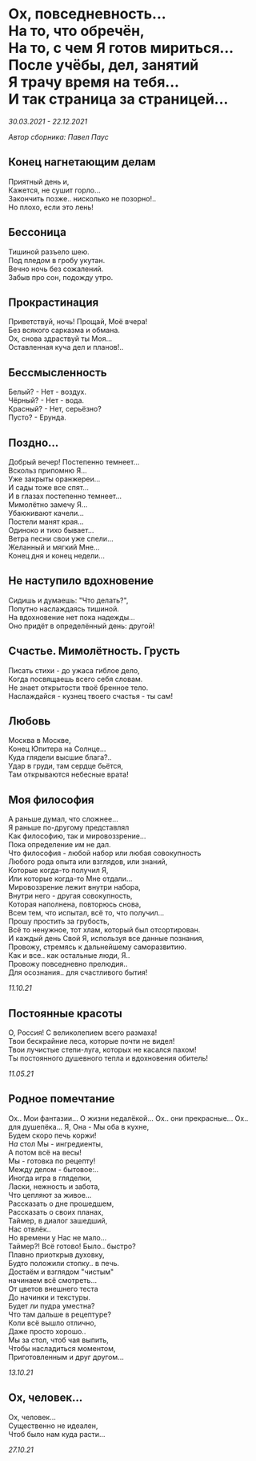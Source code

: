# Ох, повседневность...<br> На то, что обречён,<br> На то, с чем Я готов мириться...<br> После учёбы, дел, занятий<br> Я трачу время на тебя...<br> И так страница за страницей...

*30.03.2021 - 22.12.2021*

*Автор сборника: Павел Паус*

## Конец нагнетающим делам
Приятный день и,  
Кажется, не сушит горло...  
Закончить позже.. нисколько не позорно!..   
Но плохо, если это лень!

## Бессоница
Тишиной разъело шею.  
Под плед*о*м в гробу укутан.  
Вечно ночь без сожалений.  
Забыв про сон, подожду утро.   

## Прокрастинация
Приветствуй, ночь! Прощай, Моё вчера!<br>
Без всякого сарказма и обмана.<br>
Ох, снова здраствуй ты Моя...<br>
Оставленная куча дел и планов!..<br>

## Бессмысленность
Белый? - Нет - воздух.<br>
Чёрный? - Нет - вода.<br>
Красный? - Нет, серьёзно?<br>
Пусто? - Ерунда.<br>

## Поздно...
Добрый вечер! Постепенно темнеет...<br>
Вскольз припомню Я...<br>
Уже закрыты оранжереи...<br>
И сады тоже все спят...<br>
И в глазах постепенно темнеет...<br>
Мимолётно замечу Я...<br>
Убаюкивают качели...<br>
Постели манят края...<br>
Одиноко и тихо бывает...<br>
Ветра песни свои уже спели...<br>
Желанный и мягкий Мне...<br>
Конец дня и конец недели...<br>

## Не наступило вдохновение
Сидишь и думаешь: "Что делать?",<br>
Попутно наслаждаясь тишиной.<br>
На вдохновение нет пока надежды...<br>
Оно придёт в определённый день: другой!<br>

## Счастье. Мимолётность. Грусть
Писать стихи - до ужаса гиблое дело,<br>
Когда посвящаешь всего себя словам.<br>
Не знает открытости твоё бренное тело.<br>
Наслаждайся - кузнец твоего счастья - ты сам!<br>

## Любовь
Москва в Москве,<br>
Конец Юпитера на Солнце...<br>
Куда глядели высшие блага?..<br>
Удар в груди, там сердце бьётся,<br>
Там открываются небесные врата!<br>

## Моя философия
А раньше думал, что сложнее...<br>
Я раньше по-другому представлял<br>
Как философию, так и мировоззрение...<br>
Пока определение им не дал.<br>
Что философия - любой набор или любая совокупность<br>
Любого рода опыта или взглядов, или знаний,<br>
Которые когда-то получил Я,<br>
Или которые когда-то Мне отдали...<br>
Мировоззрение лежит внутри набора,<br>
Внутри него - другая совокупность,<br>
Которая наполнена, повторюсь снова,<br>
Всем тем, что испытал, всё то, что получил...<br>
Прошу простить за грубость,<br>
Всё то ненужное, тот хлам, который был отсортирован.<br>
И каждый день Свой Я, используя все данные познания,<br>
Провожу, стремясь к дальнейшему саморазвитию.<br>
Как и все.. как остальные люди, Я..<br>
Провожу повседневно прелюдия..<br>
Для осознания.. для счастливого бытия!<br>

*11.10.21*

## Постоянные красоты
О, Россия! С великолепием всего размаха!<br>
Твои бескрайние леса, которые почти не видел!<br>
Твои лучистые степи-луга, которых не касался пахом!<br>
Ты постоянного душевного тепла и вдохновения обитель!

*11.05.21*

## Родное помечтание
Ох.. Мои фантазии...
О жизни недалёкой...
Ох.. они прекрасные...
Ох.. для душепёка...
Я, Она - Мы оба в кухне,<br>
Будем скоро печь коржи!<br>
Н*а* стол Мы - ингредиенты,<br>
А потом всё на весы!<br>
Мы - готовка по рецепту!<br>
Между делом - бытовое:..<br>
Иногда игра в гляделки,<br>
Ласки, нежность и забота,<br>
Что цепляют за живое...<br>
Рассказать о дне прошедшем,<br>
Рассказать о своих планах,<br>
Таймер, в диалог зашедший,<br>
Нас отвлёк..<br>
Но времени у Нас не мало...<br>
Таймер?! Всё готово! Было.. быстро?<br>
Плавно приоткрыв духовку,<br>
Будто положили стопку.. в печь.<br>
Достаём и взглядом "чистым"<br>
начинаем всё смотреть...<br>
От цветов внешнего теста<br>
До начинки и текстуры.<br>
Будет ли пудра уместна?<br>
Что там дальше в рецептуре?<br>
Коли всё вышло отлично,<br>
Даже просто хорошо..<br>
Мы за стол, чтоб чая выпить,<br>
Чтобы насладиться моментом,<br>
Приготовленным и друг другом...<br>

*13.10.21*

## Ох, человек...
Ох, человек...<br>
Существенно не идеален,<br>
Чтоб было нам куда расти...<br>

*27.10.21*



